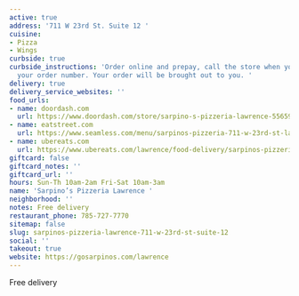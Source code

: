 ```yaml
---
active: true
address: '711 W 23rd St. Suite 12 '
cuisine:
- Pizza
- Wings
curbside: true
curbside_instructions: 'Order online and prepay, call the store when you arrive with
  your order number. Your order will be brought out to you. '
delivery: true
delivery_service_websites: ''
food_urls:
- name: doordash.com
  url: https://www.doordash.com/store/sarpino-s-pizzeria-lawrence-556594/en-US
- name: eatstreet.com
  url: https://www.seamless.com/menu/sarpinos-pizzeria-711-w-23rd-st-lawrence/414249
- name: ubereats.com
  url: https://www.ubereats.com/lawrence/food-delivery/sarpinos-pizzeria-711-w-23rd-st/klsK8vOhSS2wJC97GzohLw
giftcard: false
giftcard_notes: ''
giftcard_url: ''
hours: Sun-Th 10am-2am Fri-Sat 10am-3am
name: 'Sarpino’s Pizzeria Lawrence '
neighborhood: ''
notes: Free delivery
restaurant_phone: 785-727-7770
sitemap: false
slug: sarpinos-pizzeria-lawrence-711-w-23rd-st-suite-12
social: ''
takeout: true
website: https://gosarpinos.com/lawrence
---
```


Free delivery